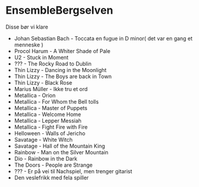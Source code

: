 # EnsembleBergselven
Disse bør vi klare

- Johan Sebastian Bach - Toccata en fugue in D minor( det var en gang et menneske )
- Procol Harum - A Whiter Shade of Pale
- U2 - Stuck in Moment
- ??? - The Rocky Road to Dublin
- Thin Lizzy - Dancing in the Moonlight
- Thin Lizzy - The Boys are back in Town
- Thin Lizzy - Black Rose
- Marius Müller - Ikke tru et ord
- Metallica - Orion
- Metallica - For Whom the Bell tolls
- Metallica - Master of Puppets
- Metallica - Welcome Home
- Metallica - Lepper Messiah
- Metallica - Fight Fire with Fire
- Helloween - Walls of Jericho
- Savatage - White Witch
- Savatage - Hall of the Mountain King
- Rainbow - Man on the Silver Mountain
- Dio - Rainbow in the Dark
- The Doors - People are Strange
- ??? - Er på vei til Nachspiel, men trenger gitarist
- Den veslefrikk med fela spiller
